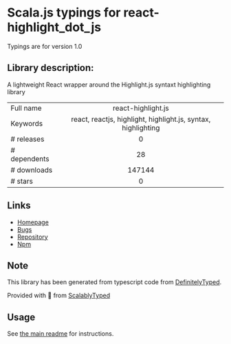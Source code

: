 
# Scala.js typings for react-highlight_dot_js

Typings are for version 1.0

## Library description:
A lightweight React wrapper around the Highlight.js syntaxt highlighting library

|                    |                 |
| ------------------ | :-------------: |
| Full name          | react-highlight.js |
| Keywords           | react, reactjs, highlight, highlight.js, syntax, highlighting |
| # releases         | 0 |
| # dependents       | 28 |
| # downloads        | 147144 |
| # stars            | 0 |

## Links
- [Homepage](https://github.com/bvaughn/react-highlight.js/)
- [Bugs](https://github.com/bvaughn/react-highlight.js/issues)
- [Repository](https://github.com/bvaughn/react-highlight.js)
- [Npm](https://www.npmjs.com/package/react-highlight.js)
    


## Note
This library has been generated from typescript code from [DefinitelyTyped](https://definitelytyped.org).

Provided with :purple_heart: from [ScalablyTyped](https://github.com/oyvindberg/ScalablyTyped)

## Usage
See [the main readme](../../readme.md) for instructions.


